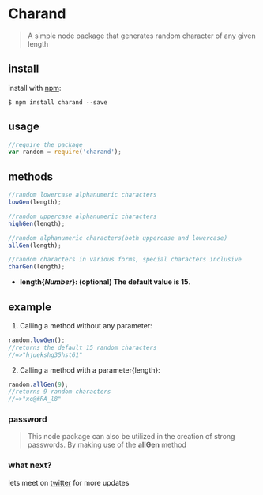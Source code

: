 
# Charand
> A simple node package that generates random character of any given length

## install

install with [npm](https://npmjs.com/ "Node package Manager"):

` $ npm install charand --save `


## usage

``` javascript
//require the package
var random = require('charand');
```


## methods

``` javascript
//random lowercase alphanumeric characters
lowGen(length);

//random uppercase alphanumeric characters
highGen(length);

//random alphanumeric characters(both uppercase and lowercase)
allGen(length);

//random characters in various forms, special characters inclusive
charGen(length);
```
+ **length{_Number_}: (optional) The default value is 15**.

## example

1. Calling a method without any parameter:
``` javascript 
random.lowGen();
//returns the default 15 random characters
//=>"hjuekshg35hst61" 
```
2. Calling a method with a parameter{length}:
``` javascript
random.allGen(9);
//returns 9 random characters
//=>"xc@#RA_l8"
```

### password
> This node package can also be utilized in the creation of strong passwords. By making use of the **allGen** method

### what next?
lets meet on [twitter](https://twitter.com/kodehex) for more updates